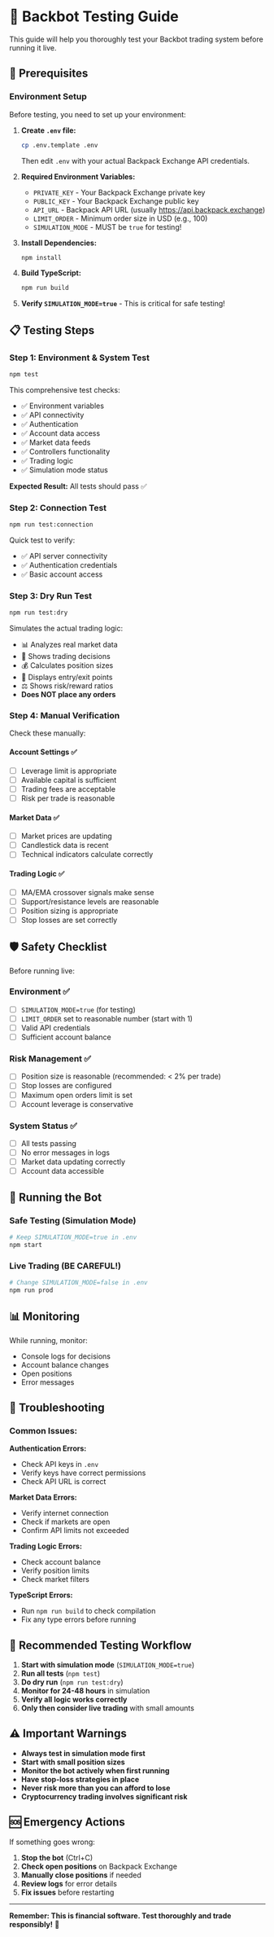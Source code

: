 # 🧪 Backbot Testing Guide

This guide will help you thoroughly test your Backbot trading system before running it live.

## 🔧 Prerequisites

### Environment Setup

Before testing, you need to set up your environment:

1. **Create `.env` file:**

   ```bash
   cp .env.template .env
   ```

   Then edit `.env` with your actual Backpack Exchange API credentials.

2. **Required Environment Variables:**

   - `PRIVATE_KEY` - Your Backpack Exchange private key
   - `PUBLIC_KEY` - Your Backpack Exchange public key
   - `API_URL` - Backpack API URL (usually https://api.backpack.exchange)
   - `LIMIT_ORDER` - Minimum order size in USD (e.g., 100)
   - `SIMULATION_MODE` - MUST be `true` for testing!

3. **Install Dependencies:**

   ```bash
   npm install
   ```

4. **Build TypeScript:**

   ```bash
   npm run build
   ```

5. **Verify `SIMULATION_MODE=true`** - This is critical for safe testing!

## 📋 Testing Steps

### Step 1: Environment & System Test

```bash
npm test
```

This comprehensive test checks:

- ✅ Environment variables
- ✅ API connectivity
- ✅ Authentication
- ✅ Account data access
- ✅ Market data feeds
- ✅ Controllers functionality
- ✅ Trading logic
- ✅ Simulation mode status

**Expected Result:** All tests should pass ✅

### Step 2: Connection Test

```bash
npm run test:connection
```

Quick test to verify:

- ✅ API server connectivity
- ✅ Authentication credentials
- ✅ Basic account access

### Step 3: Dry Run Test

```bash
npm run test:dry
```

Simulates the actual trading logic:

- 📊 Analyzes real market data
- 🤖 Shows trading decisions
- 💰 Calculates position sizes
- 🎯 Displays entry/exit points
- ⚖️ Shows risk/reward ratios
- **Does NOT place any orders**

### Step 4: Manual Verification

Check these manually:

#### Account Settings ✅

- [ ] Leverage limit is appropriate
- [ ] Available capital is sufficient
- [ ] Trading fees are acceptable
- [ ] Risk per trade is reasonable

#### Market Data ✅

- [ ] Market prices are updating
- [ ] Candlestick data is recent
- [ ] Technical indicators calculate correctly

#### Trading Logic ✅

- [ ] MA/EMA crossover signals make sense
- [ ] Support/resistance levels are reasonable
- [ ] Position sizing is appropriate
- [ ] Stop losses are set correctly

## 🛡️ Safety Checklist

Before running live:

### Environment ✅

- [ ] `SIMULATION_MODE=true` (for testing)
- [ ] `LIMIT_ORDER` set to reasonable number (start with 1)
- [ ] Valid API credentials
- [ ] Sufficient account balance

### Risk Management ✅

- [ ] Position size is reasonable (recommended: < 2% per trade)
- [ ] Stop losses are configured
- [ ] Maximum open orders limit is set
- [ ] Account leverage is conservative

### System Status ✅

- [ ] All tests passing
- [ ] No error messages in logs
- [ ] Market data updating correctly
- [ ] Account data accessible

## 🚀 Running the Bot

### Safe Testing (Simulation Mode)

```bash
# Keep SIMULATION_MODE=true in .env
npm start
```

### Live Trading (BE CAREFUL!)

```bash
# Change SIMULATION_MODE=false in .env
npm run prod
```

## 📊 Monitoring

While running, monitor:

- Console logs for decisions
- Account balance changes
- Open positions
- Error messages

## 🔧 Troubleshooting

### Common Issues:

**Authentication Errors:**

- Check API keys in `.env`
- Verify keys have correct permissions
- Check API URL is correct

**Market Data Errors:**

- Verify internet connection
- Check if markets are open
- Confirm API limits not exceeded

**Trading Logic Errors:**

- Check account balance
- Verify position limits
- Check market filters

**TypeScript Errors:**

- Run `npm run build` to check compilation
- Fix any type errors before running

## 🎯 Recommended Testing Workflow

1. **Start with simulation mode** (`SIMULATION_MODE=true`)
2. **Run all tests** (`npm test`)
3. **Do dry run** (`npm run test:dry`)
4. **Monitor for 24-48 hours** in simulation
5. **Verify all logic works correctly**
6. **Only then consider live trading** with small amounts

## ⚠️ Important Warnings

- **Always test in simulation mode first**
- **Start with small position sizes**
- **Monitor the bot actively when first running**
- **Have stop-loss strategies in place**
- **Never risk more than you can afford to lose**
- **Cryptocurrency trading involves significant risk**

## 🆘 Emergency Actions

If something goes wrong:

1. **Stop the bot** (Ctrl+C)
2. **Check open positions** on Backpack Exchange
3. **Manually close positions** if needed
4. **Review logs** for error details
5. **Fix issues** before restarting

---

**Remember: This is financial software. Test thoroughly and trade responsibly!** 💼
